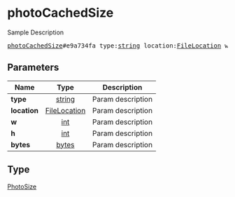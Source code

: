 # photoCachedSize

Sample Description

<pre>
<a href="../constructor/photoCachedSize.md">photoCachedSize</a>#e9a734fa type:<a href="../type/string.md">string</a> location:<a href="../type/FileLocation.md">FileLocation</a> w:<a href="../type/int.md">int</a> h:<a href="../type/int.md">int</a> bytes:<a href="../type/bytes.md">bytes</a> = <a href="../type/PhotoSize.md">PhotoSize</a>;
</pre>

## Parameters

| Name | Type | Description |
|------|:----:|-------------|
| **type** | [string](../type/string.md) | Param description |
| **location** | [FileLocation](../type/FileLocation.md) | Param description |
| **w** | [int](../type/int.md) | Param description |
| **h** | [int](../type/int.md) | Param description |
| **bytes** | [bytes](../type/bytes.md) | Param description |

## Type

[PhotoSize](../type/PhotoSize.md)
